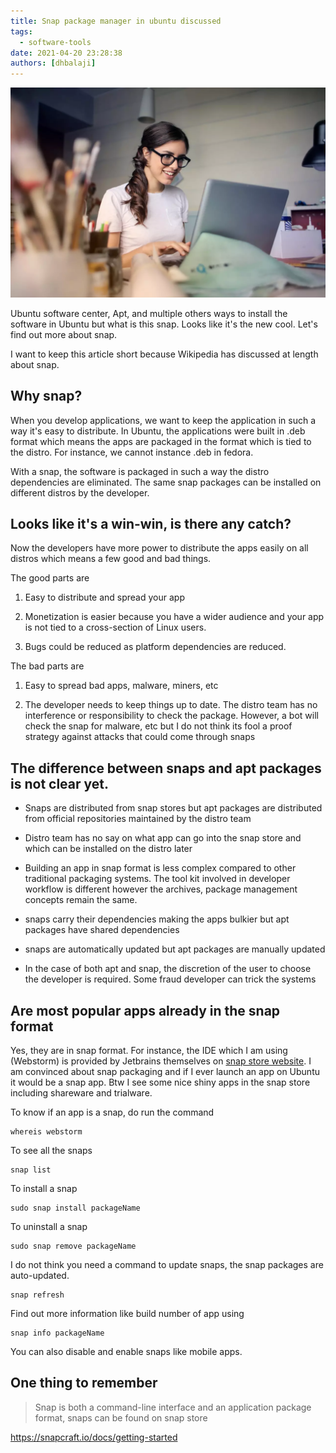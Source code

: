 ```yaml
---
title: Snap package manager in ubuntu discussed
tags:
  - software-tools
date: 2021-04-20 23:28:38
authors: [dhbalaji]
---
```


![lady-installing-snap-ubuntu](./assets/lady-installing-snap-ubuntu.webp)

Ubuntu software center, Apt, and multiple others ways to install the software in Ubuntu but what is this snap. Looks like it's the new cool. Let's find out more about snap.

<!-- truncate -->

I want to keep this article short because Wikipedia has discussed at length about snap.

## Why snap?

When you develop applications, we want to keep the application in such a way it's easy to distribute. In Ubuntu, the applications were built in .deb format which means the apps are packaged in the format which is tied to the distro. For instance, we cannot instance .deb in fedora.

With a snap, the software is packaged in such a way the distro dependencies are eliminated. The same snap packages can be installed on different distros by the developer.

## Looks like it's a win-win, is there any catch?

Now the developers have more power to distribute the apps easily on all distros which means a few good and bad things.

The good parts are 

1. Easy to distribute and spread your app

2. Monetization is easier because you have a wider audience and your app is not tied to a cross-section of Linux users.

3. Bugs could be reduced as platform dependencies are reduced.

The bad parts are 

1. Easy to spread bad apps, malware, miners, etc

2. The developer needs to keep things up to date. The distro team has no interference or responsibility to check the package. However, a bot will check the snap for malware, etc but I do not think its fool a proof strategy against attacks that could come through snaps

## The difference between snaps and apt packages is not clear yet.

- Snaps are distributed from snap stores but apt packages are distributed from official repositories maintained by the distro team

- Distro team has no say on what app can go into the snap store and which can be installed on the distro later

- Building an app in snap format is less complex compared to other traditional packaging systems. The tool kit involved in developer workflow is different however the archives, package management concepts remain the same.

- snaps carry their dependencies making the apps bulkier but apt packages have shared dependencies

- snaps are automatically updated but apt packages are manually updated

- In the case of both apt and snap, the discretion of the user to choose the developer is required. Some fraud developer can trick the systems

## Are most popular apps already in the snap format

Yes, they are in snap format. For instance, the IDE which I am using (Webstorm) is provided by Jetbrains themselves on [snap store website](https://snapcraft.io/). I am convinced about snap packaging and if I ever launch an app on Ubuntu it would be a snap app. Btw I see some nice shiny apps in the snap store including shareware and trialware.

To know if an app is a snap, do run the command

```shell
whereis webstorm
```

To see all the snaps

```shell
snap list
```

To install a snap

```shell
sudo snap install packageName
```

To uninstall a snap

```shell
sudo snap remove packageName
```

I do not think you need a command to update snaps, the snap packages are auto-updated. 

```shell
snap refresh
```

Find out more information like build number of app using

```shell
snap info packageName
```

You can also disable and enable snaps like mobile apps.

## One thing to remember

> Snap is both a command-line interface and an application package format, snaps can be found on snap store

https://snapcraft.io/docs/getting-started
